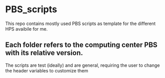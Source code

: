 # PBS_scripts
This repo contains mostly used PBS scripts as template for the different HPS avaibile for me.

## Each folder refers to the computing center PBS with its relative version. 

The scripts are test (ideally) and are general, requiring the user to change the header variables to customize them
